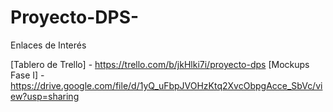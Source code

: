 # Proyecto-DPS-


Enlaces de Interés

[Tablero de Trello] - https://trello.com/b/jkHlki7i/proyecto-dps
[Mockups Fase I] - https://drive.google.com/file/d/1yQ_uFbpJVOHzKtq2XvcObpgAcce_SbVc/view?usp=sharing
